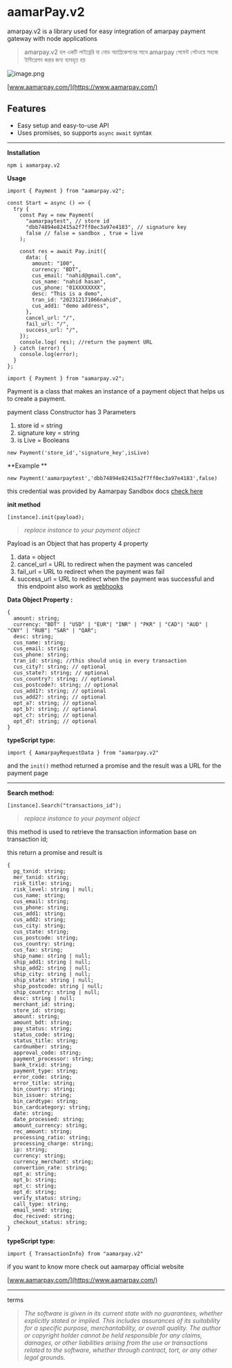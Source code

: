 # aamarPay.v2

amarpay.v2 is a library used for easy integration of amarpay payment gateway with node applications

> amarpay.v2 হল একটি লাইব্রেরি যা নোড অ্যাপ্লিকেশনের সাথে amarpay পেমেন্ট গেটওয়ে সহজে ইন্টিগ্রেশন করার জন্য ব্যাবহৃত হয়

![image.png](https://eraser.imgix.net/workspaces/hHEwyT8y11OD7vgA7su7/tSznLtvMGrRi0MTceIR3wGwzYGg2/khgZy0EobEuJAicRUcEu8.png?ixlib=js-3.7.0 "image.png")

[﻿www.aamarpay.com/](https://www.aamarpay.com/)

## Features

- Easy setup and easy-to-use API
- Uses promises, so supports `async` `await` syntax

---

**Installation**

```
npm i aamarpay.v2
```

**Usage**

```
import { Payment } from "aamarpay.v2";

const Start = async () => {
  try {
    const Pay = new Payment(
      "aamarpaytest", // store id
      "dbb74894e82415a2f7ff0ec3a97e4183", // signature key
      false // false = sandbox , true = live
    );

    const res = await Pay.init({
      data: {
        amount: "100",
        currency: "BDT",
        cus_email: "nahid@gmail.com",
        cus_name: "nahid hasan",
        cus_phone: "01XXXXXXXX",
        desc: "This is a demo",
        tran_id: "202312171066nahid",
        cus_add1: "demo address",
      },
      cancel_url: "/",
      fail_url: "/",
      success_url: "/",
    });
    console.log( res); //return the payment URL
  } catch (error) {
    console.log(error);
  }
};
```

```
import { Payment } from "aamarpay.v2";
```

Payment is a class that makes an instance of a payment object that helps us to create a payment.

payment class Constructor has 3 Parameters

1. store id = string
2. signature key = string
3. is Live = Booleans

```
new Payment('store_id','signature_key',isLive)
```

**Example **

```
new Payment('aamarpaytest','dbb74894e82415a2f7ff0ec3a97e4183',false)
```

this credential was provided by Aamarpay Sandbox docs [﻿check here](https://aamarpay.readme.io/reference/initiate-payment-json)

**init method**

```
[instance].init(payload);
```

> _replace instance to your payment object_

Payload is an Object that has property 4 property

1. data = object
2. cancel_url = URL to redirect when the payment was canceled
3. fail_url = URL to redirect when the payment was fail
4. success_url = URL to redirect when the payment was successful and this endpoint also work as [﻿webhooks](https://aamarpay.readme.io/reference/instant-payment-notification)

**Data Object Property :**

```
{
  amount: string;
  currency: "BDT" | "USD" | "EUR"| "INR" | "PKR" | "CAD"| "AUD" | "CNY" | "RUB"| "SAR" | "QAR";
  desc: string;
  cus_name: string;
  cus_email: string;
  cus_phone: string;
  tran_id: string; //this should uniq in every transaction
  cus_city?: string; // optional
  cus_state?: string; // optional
  cus_country?: string; // optional
  cus_postcode?: string; // optional
  cus_add1?: string; // optional
  cus_add2?: string; // optional
  opt_a?: string; // optional
  opt_b?: string; // optional
  opt_c?: string; // optional
  opt_d?: string; // optional
}
```

**typeScript type:**

```
import { AamarpayRequestData } from "aamarpay.v2"
```

and the `init()` method returned a promise and the result was a URL for the payment page

---

**Search method:**

```
[instance].Search("transactions_id");
```

> _replace instance to your payment object_

this method is used to retrieve the transaction information base on transaction id;

this return a promise and result is

```
{
  pg_txnid: string;
  mer_txnid: string;
  risk_title: string;
  risk_level: string | null;
  cus_name: string;
  cus_email: string;
  cus_phone: string;
  cus_add1: string;
  cus_add2: string;
  cus_city: string;
  cus_state: string;
  cus_postcode: string;
  cus_country: string;
  cus_fax: string;
  ship_name: string | null;
  ship_add1: string | null;
  ship_add2: string | null;
  ship_city: string | null;
  ship_state: string | null;
  ship_postcode: string | null;
  ship_country: string | null;
  desc: string | null;
  merchant_id: string;
  store_id: string;
  amount: string;
  amount_bdt: string;
  pay_status: string;
  status_code: string;
  status_title: string;
  cardnumber: string;
  approval_code: string;
  payment_processor: string;
  bank_trxid: string;
  payment_type: string;
  error_code: string;
  error_title: string;
  bin_country: string;
  bin_issuer: string;
  bin_cardtype: string;
  bin_cardcategory: string;
  date: string;
  date_processed: string;
  amount_currency: string;
  rec_amount: string;
  processing_ratio: string;
  processing_charge: string;
  ip: string;
  currency: string;
  currency_merchant: string;
  convertion_rate: string;
  opt_a: string;
  opt_b: string;
  opt_c: string;
  opt_d: string;
  verify_status: string;
  call_type: string;
  email_send: string;
  doc_recived: string;
  checkout_status: string;
}
```

**typeScript type:**

```
import { TransactionInfo} from "aamarpay.v2"
```

if you want to know more check out aamarpay official website

[﻿www.aamarpay.com/](https://www.aamarpay.com/)

---

terms

> _The software is given in its current state with no guarantees, whether explicitly stated or implied. This includes assurances of its suitability for a specific purpose, merchantability, or overall quality. The author or copyright holder cannot be held responsible for any claims, damages, or other liabilities arising from the use or transactions related to the software, whether through contract, tort, or any other legal grounds._
